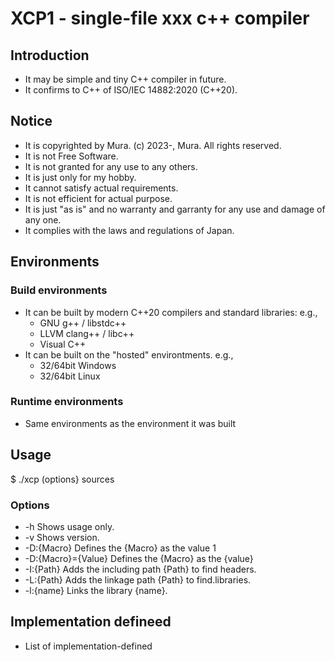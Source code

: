 # XCP1 - single-file xxx c++ compiler

## Introduction

 - It may be simple and tiny C++ compiler in future.
 - It confirms to C++ of ISO/IEC 14882:2020 (C++20).

## Notice

 - It is copyrighted by Mura. (c) 2023-, Mura. All rights reserved.
 - It is not Free Software.
 - It is not granted for any use to any others.
 - It is just only for my hobby.
 - It cannot satisfy actual requirements.
 - It is not efficient for actual purpose.
 - It is just "as is" and no warranty and garranty for any use and damage of any one.
 - It complies with the laws and regulations of Japan.

## Environments

### Build environments

 - It can be built by modern C++20 compilers and standard libraries: e.g.,
    - GNU g++ / libstdc++
    - LLVM clang++ / libc++
    - Visual C++
 - It can be built on the "hosted" environtments. e.g.,
    - 32/64bit Windows
    - 32/64bit Linux

### Runtime environments

 - Same environments as the environment it was built

## Usage

  $ ./xcp  (options}  sources

### Options

 -  -h                   Shows usage only.
 -  -v                   Shows version.
 -  -D:{Macro}           Defines the {Macro} as the value 1
 -  -D:{Macro}={Value}   Defines the {Macro} as the {value}
 -  -I:{Path}            Adds the including path {Path} to find headers.
 -  -L:{Path}            Adds the linkage path {Path} to find.libraries.
 -  -l:{name}            Links the library {name}.

## Implementation defineed

 - List of implementation-defined 


